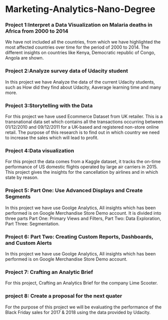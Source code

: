 # Marketing-Analytics-Nano-Degree

### Project 1:Interpret a Data Visualization on Malaria deaths in Africa from 2000 to 2014
We have not included all the countries, from which we have highlighted the most affected countries
over time for the period of 2000 to 2014. The different insights on countries like Kenya, Democratic
republic of Congo, Angola are shown.

### Project 2:Analyze survey data of Udacity student
In this project we have Analyze the data of the current Udacity students, such as How did they find 
about Udacity, Aaverage learning time and many more.

### Project 3:Storytelling with the Data
For this project we have used Ecommerce Dataset from UK retailer. This is a transnational data set 
which contains all the transactions occurring between 01/12/2010 and 09/12/2011 for a UK-based and 
registered non-store online retail. The purpose of this research is to find out in which country
we need to increase the sales which will lead to profit.

### Project 4:Data visualization 
For this project the data comes from a Kaggle dataset, it tracks the on-time performance of US domestic
flights operated by large air carriers in 2015. This project gives the insights for the cancellation by 
airlines and in which state by reason. 

### Project 5: Part One: Use Advanced Displays and Create Segments
In this project we have use Goolge Analytics, All insights which has been performed is on Google 
Merchandise Store Demo account. It is divided into three parts Part One: Primary Views and Filters,
Part Two: Data Exploration, Part Three: Segmentation.

### Project 6: Part Two: Creating Custom Reports, Dashboards, and Custom Alerts
In this project we have use Goolge Analytics, All insights which has been performed is on Google 
Merchandise Store Demo account.

### Project 7: Crafting an Analytic Brief
For this project, Crafting an Analytics Brief for the company Lime Scooter. 

### project 8: Create a proposal for the next quater
For the purpose of this project we will be evaluating the performance of the Black Friday sales for 
2017 & 2018 using the data provided by Udacity. 
